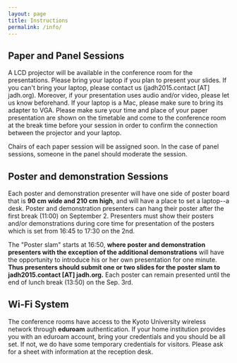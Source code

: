 ```yaml
---
layout: page
title: Instructions
permalink: /info/
---
```



## Paper and Panel Sessions

A LCD projector will be available in the conference room for the presentations. Please bring your laptop if you plan to present your slides. If you can't bring your laptop, please contact us (jadh2015.contact [AT] jadh.org). Moreover, if your presentation uses audio and/or video, please let us know beforehand. If your laptop is a Mac, please make sure to bring its adapter to VGA.
Please make sure your time and place of your paper presentation are shown on the timetable and come to the conference room at the break time before your session in order to confirm the connection between the projector and your laptop.

Chairs of each paper session will be assigned soon. In the case of panel sessions, someone in the panel should moderate the session.

## Poster and demonstration Sessions

Each poster and demonstration presenter will have one side of poster board that is **90 cm wide and 210 cm high**, and will have a place to set a laptop--a desk. Poster and demonstration presenters can hang their poster after the first break (11:00) on September 2. Presenters must show their posters and/or demonstrations during core time for presentation of the posters which is set from 16:45 to 17:30 on the 2nd.

The "Poster slam" starts at 16:50, **where poster and demonstration presenters with the exception of the additional demonstrations** will have the opportunity to introduce his or her own presentation for one minute. **Thus presenters should submit one or two slides for the poster slam to jadh2015.contact [AT] jadh.org.** Each poster can remain presented until the end of lunch break (13:50) on the Sep. 3rd.

## Wi-Fi System

The conference rooms have access to the Kyoto University wireless network through **eduroam** authentication.  If your home institution provides you with an eduroam account, bring your credentials and you should be all set.  If not, we do have some temporary credentials for visitors. Please ask for a sheet with information at the reception desk.

